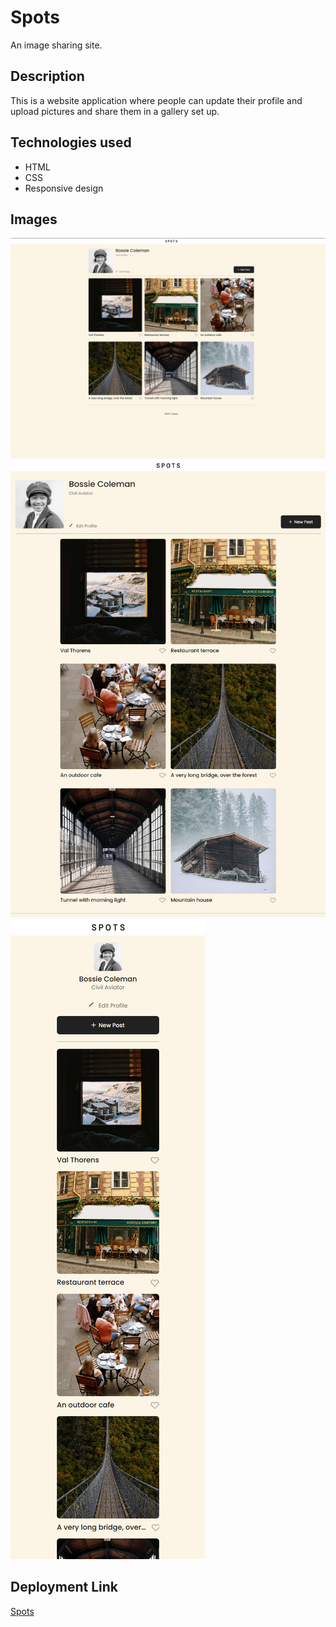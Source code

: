 # Spots

An image sharing site.

## Description

This is a website application where people can update their profile and upload pictures and share them in a gallery set up.

## Technologies used

- HTML
- CSS
- Responsive design

## Images

![Desktop view](image.png)
![Tablet view](image-1.png)
![Mobile view](image-2.png)

## Deployment Link

[Spots](https://raycodes27.github.io/se_project_spots/)
